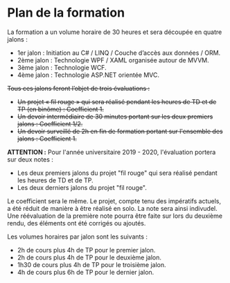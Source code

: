 <h1>Plan de la formation</h1>

La formation a un volume horaire de 30 heures et sera découpée en quatre jalons :

<ul>
<li>1er jalon : Initiation au C# / LINQ / Couche d’accès aux données / ORM.</li>
<li>2ème jalon : Technologie WPF / XAML organisée autour de MVVM.</li>
<li>3ème jalon : Technologie WCF.</li>
<li>4ème jalon : Technologie ASP.NET orientée MVC.</li>
</ul>

<strike>Tous ces jalons feront l’objet de trois évaluations :</strike>

<ul>
<strike><li>Un projet « fil rouge » qui sera réalisé pendant les heures de TD et de TP (en binôme) : Coefficient 1.</li></strike>
<strike><li>Un devoir intermédiaire de 30 minutes portant sur les deux premiers jalons : Coefficient 1/2.</li></strike>
<strike><li>Un devoir surveillé de 2h en fin de formation portant sur l'ensemble des jalons : Coefficient 1.</li></strike>
</ul>

<strong>ATTENTION :</strong> Pour l'année universitaire 2019 - 2020, l'évaluation portera sur deux notes :

<ul>
  <li>Les deux premiers jalons du projet "fil rouge" qui sera réalisé pendant les heures de TD et de TP.</li>
  <li>Les deux derniers jalons du projet "fil rouge".</li>
</ul>

Le coefficient sera le même. Le projet, compte tenu des impératifs actuels, a été réduit de manière à être réalisé en solo. La note sera ainsi indivudel.
Une réévaluation de la première note pourra être faite sur lors du deuxième rendu, des éléments ont été corrigés ou ajoutés.

Les volumes horaires par jalon sont les suivants :

<ul>
<li>2h de cours plus 4h de TP pour le premier jalon.</li>
<li>2h de cours plus 4h de TP pour le deuxième jalon.</li>
<li>1h30 de cours plus 4h de TP pour le troisième jalon.</li>
<li>4h de cours plus 6h de TP pour le dernier jalon.</li>
</ul>
